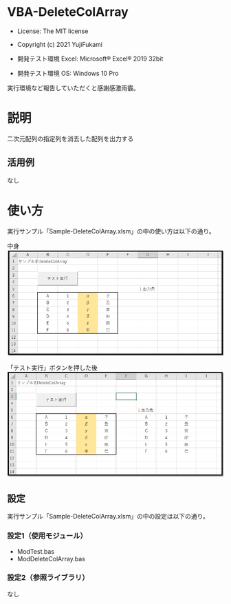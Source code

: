 # VBA-DeleteColArray
- License: The MIT license

- Copyright (c) 2021 YujiFukami

- 開発テスト環境 Excel: Microsoft® Excel® 2019 32bit 

- 開発テスト環境 OS: Windows 10 Pro

実行環境など報告していただくと感謝感激雨霰。

# 説明
二次元配列の指定列を消去した配列を出力する

## 活用例
なし

# 使い方
実行サンプル「Sample-DeleteColArray.xlsm」の中の使い方は以下の通り。


中身
![サンプル実行前](Readme用/サンプル実行前.jpg)


「テスト実行」ボタンを押した後
![サンプル実行後](Readme用/サンプル実行後.jpg)


## 設定
実行サンプル「Sample-DeleteColArray.xlsm」の中の設定は以下の通り。

### 設定1（使用モジュール）

-  ModTest.bas
-  ModDeleteColArray.bas

### 設定2（参照ライブラリ）
なし

